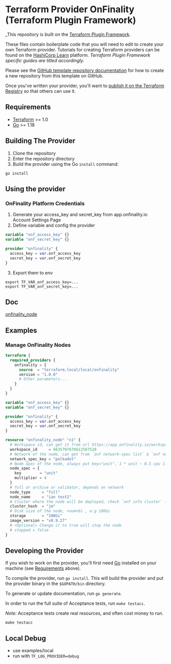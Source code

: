 # Terraform Provider OnFinality (Terraform Plugin Framework)

_This repository is built on the [Terraform Plugin Framework](https://github.com/hashicorp/terraform-plugin-framework). 


These files contain boilerplate code that you will need to edit to create your own Terraform provider. Tutorials for creating Terraform providers can be found on the [HashiCorp Learn](https://learn.hashicorp.com/collections/terraform/providers) platform. _Terraform Plugin Framework specific guides are titled accordingly._

Please see the [GitHub template repository documentation](https://help.github.com/en/github/creating-cloning-and-archiving-repositories/creating-a-repository-from-a-template) for how to create a new repository from this template on GitHub.

Once you've written your provider, you'll want to [publish it on the Terraform Registry](https://www.terraform.io/docs/registry/providers/publishing.html) so that others can use it.

## Requirements

- [Terraform](https://www.terraform.io/downloads.html) >= 1.0
- [Go](https://golang.org/doc/install) >= 1.18

## Building The Provider

1. Clone the repository
1. Enter the repository directory
1. Build the provider using the Go `install` command:

```shell
go install
```

## Using the provider

### OnFinality Platform Credentials
1. Generate your access_key and secret_key from app.onfinality.io Account Settings Page
2. Define variable and config the provider
```terraform
variable "onf_access_key" {}
variable "onf_secret_key" {}

provider "onfinality" {
  access_key = var.onf_access_key
  secret_key = var.onf_secret_key
}
```
3. Export them to env
```
export TF_VAR_onf_access_key=...
export TF_VAR_onf_secret_key=...
```

## Doc
[onfinality_node](docs/resources/onfinality_node.md)

## Examples
### Manage OnFinality Nodes
```terraform
terraform {
  required_providers {
    onfinality = {
      source  = "terraform.local/local/onfinality"
      version = "1.0.0"
      # Other parameters...
    }
  }
}

variable "onf_access_key" {}
variable "onf_secret_key" {}

provider "onfinality" {
  access_key = var.onf_access_key
  secret_key = var.onf_secret_key
}

resource "onfinality_node" "n1" {
  # Workspace id, can get it from url https://app.onfinality.io/workspaces/<workspace_id>/nodes
  workspace_id     = 6635707676612587520
  # Network of the node, can get from `onf network-spec list` & `onf network-spec list-backups`
  network_spec_key = "polkadot"
  # Node Spec of the node, always put key="unit", 1 * unit ~ 0.5 cpu 1.5G mem
  node_spec = {
    key        = "unit"
    multiplier = 4
  }
  # full or archive or validator, depends on network
  node_type     = "full"
  node_name     = "ian test2"
  # Cluster where the node will be deployed, check `onf info cluster` for all available clusters
  cluster_hash  = "jm"
  # Disk size of the node, <num>Gi , e.g 100Gi
  storage       = "100Gi"
  image_version = "v0.9.27"
  # <Optional> Change it to true will stop the node
  # stopped = false
}

```

## Developing the Provider

If you wish to work on the provider, you'll first need [Go](http://www.golang.org) installed on your machine (see [Requirements](#requirements) above).

To compile the provider, run `go install`. This will build the provider and put the provider binary in the `$GOPATH/bin` directory.

To generate or update documentation, run `go generate`.

In order to run the full suite of Acceptance tests, run `make testacc`.

*Note:* Acceptance tests create real resources, and often cost money to run.

```shell
make testacc
```

## Local Debug
* use examples/local
* run with `TF_LOG_PROVIDER=debug`
